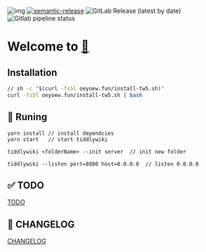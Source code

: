 ![img](https://img.shields.io/gitlab/v/tag/oeyoews/tw5?style=social&logo=gitlab&logoColor=)
[![semantic-release](https://img.shields.io/badge/%20%20%F0%9F%93%A6%F0%9F%9A%80-semantic--release-e10079.svg)](https://github.com/semantic-release/semantic-release)
<img alt="GitLab Release (latest by date)" src="https://img.shields.io/gitlab/v/release/oeyoews/tw5">
<img alt="Gitlab pipeline status" src="https://img.shields.io/gitlab/pipeline-status/oeyoews/tw5?branch=tw6">

# Welcome to [🌿](https://oeyoew.fun)

## Installation

```sh
// sh -c "$(curl -fsSl oeyoew.fun/install-tw5.sh)"
curl -fsSl oeyoew.fun/install-tw5.sh | bash
```

## 🎽 Runing

```tw
yarn install // install dependcies
yarn start   // start tiddlywiki
```

```tw
tiddlywiki <folderName> --init server  // init new folder
```

```tw
tiddlywiki --listen port=8080 host=0.0.0.0  // listen 0.0.0.0
```

## ✅ TODO

[TODO](docs/TODO.md)

## 🎅 CHANGELOG

[CHANGELOG](CHANGELOG.md)
